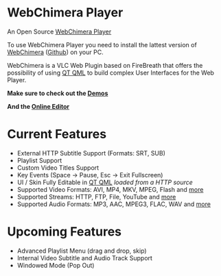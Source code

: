 WebChimera Player
==============

An Open Source <a href="https://www.webchimera.org/" target="_blank">WebChimera Player</a>

To use WebChimera Player you need to install the lattest version of <a href="http://sourceforge.net/projects/webchimera/" target="_blank">WebChimera</a> (<a href="https://github.com/RSATom/WebChimera" target="_blank">Github</a>) on your PC.

WebChimera is a VLC Web Plugin based on FireBreath that offers the possibility of using <a href="http://qt-project.org/" target="_blank">QT QML</a> to build complex User Interfaces for the Web Player.

<b>Make sure to check out the <a href="http://www.webchimera.org/demos/" target="_blank">Demos</a></b>

<b>And the <a href="http://www.webchimera.org/editor/default_skin" target="_blank">Online Editor</a></b>


Current Features
==============
- External HTTP Subtitle Support (Formats: SRT, SUB)
- Playlist Support
- Custom Video Titles Support
- Key Events (Space -> Pause, Esc -> Exit Fullscreen)
- UI / Skin Fully Editable in <a href="http://qt-project.org/" target="_blank">QT QML</a> <i>loaded from a HTTP source</i>
- Supported Video Formats: AVI, MP4, MKV, MPEG, Flash and <a href="http://www.videolan.org/vlc/features.php?cat=input" target="_blank">more</a>
- Supported Streams: HTTP, FTP, File, YouTube and <a href="http://www.videolan.org/vlc/features.php?cat=input" target="_blank">more</a>
- Supported Audio Formats: MP3, AAC, MPEG3, FLAC, WAV and <a href="http://www.videolan.org/vlc/features.php?cat=audio" target="_blank">more</a>


Upcoming Features
==============
- Advanced Playlist Menu (drag and drop, skip)
- Internal Video Subtitle and Audio Track Support
- Windowed Mode (Pop Out)
